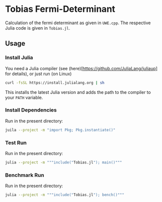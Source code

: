 # Tobias Fermi-Determinant

Calculation of the fermi determinant as given in `UWE.cpp`. The respective Julia code is
given in `Tobias.jl`.

## Usage

### Install Julia

You need a Julia compiler (see (here)[https://github.com/JuliaLang/juliaup] for details),
or just run (on Linux)

```bash
curl -fsSL https://install.julialang.org | sh
```

This installs the latest Julia version and adds the path to the compiler to your `PATH`
variable.

### Install Dependencies

Run in the present directory:

```bash
juila --project -m "import Pkg; Pkg.instantiate()"
```

### Test Run

Run in the present directory:

```bash
julia --project -m """include("Tobias.jl"); main()"""
```

### Benchmark Run

Run in the present directory:

```bash
julia --project -m """include("Tobias.jl"); bench()"""
```
